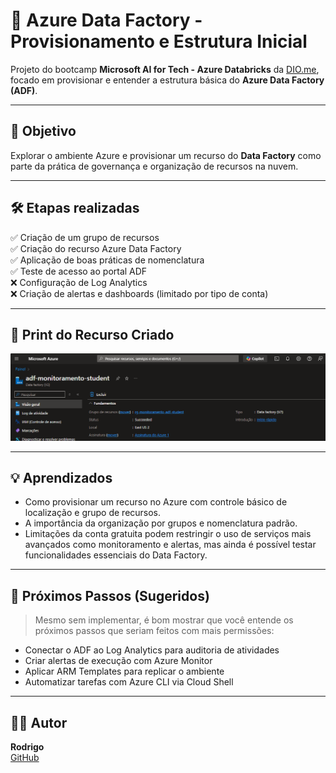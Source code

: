 # 🔧 Azure Data Factory - Provisionamento e Estrutura Inicial

Projeto do bootcamp **Microsoft AI for Tech - Azure Databricks** da [DIO.me](https://dio.me), focado em provisionar e entender a estrutura básica do **Azure Data Factory (ADF)**.

---

## 🚀 Objetivo

Explorar o ambiente Azure e provisionar um recurso do **Data Factory** como parte da prática de governança e organização de recursos na nuvem.

---

## 🛠️ Etapas realizadas

✅ Criação de um grupo de recursos  
✅ Criação do recurso Azure Data Factory  
✅ Aplicação de boas práticas de nomenclatura  
✅ Teste de acesso ao portal ADF  
❌ Configuração de Log Analytics  
❌ Criação de alertas e dashboards (limitado por tipo de conta)

---

## 📸 Print do Recurso Criado

![ADF Criado](https://github.com/Rodrigo-Antonio-Silva/azure-data-factory/blob/52f29e9f4785d1a576e2bcd52cea3e3397f455fb/Captura%20de%20tela%202025-05-09%20162250.png)

---

## 💡 Aprendizados

- Como provisionar um recurso no Azure com controle básico de localização e grupo de recursos.
- A importância da organização por grupos e nomenclatura padrão.
- Limitações da conta gratuita podem restringir o uso de serviços mais avançados como monitoramento e alertas, mas ainda é possível testar funcionalidades essenciais do Data Factory.

---

## 🧠 Próximos Passos (Sugeridos)

> Mesmo sem implementar, é bom mostrar que você entende os próximos passos que seriam feitos com mais permissões:

- Conectar o ADF ao Log Analytics para auditoria de atividades
- Criar alertas de execução com Azure Monitor
- Aplicar ARM Templates para replicar o ambiente
- Automatizar tarefas com Azure CLI via Cloud Shell

---

## 👨‍💻 Autor

**Rodrigo**  
[GitHub](https://github.com/Rodrigo-Antonio-Silva)  

